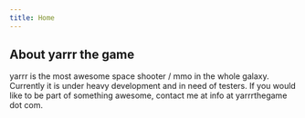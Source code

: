 ```yaml
---
title: Home
---
```


## About yarrr the game

yarrr is the most awesome space shooter / mmo in the whole galaxy. Currently it is under heavy
development and in need of testers. If you would like to be part of something awesome, contact me
at info at yarrrthegame dot com.

